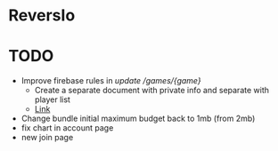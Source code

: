 # ReversIo

# TODO
- Improve firebase rules in *update /games/{game}*
  - Create a separate document with private info and separate with player list
  - [Link](https://firebase.google.com/docs/firestore/security/rules-fields)
- Change bundle initial maximum budget back to 1mb (from 2mb)
- fix chart in account page
- new join page
